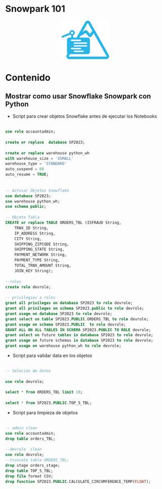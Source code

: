 # Snowpark 101

<img src="./images/SnowparkIcon.png" alt="Snowpark Flow Overview" style="width:30%;display:block;margin:0 auto;" />


# Contenido
## Mostrar como usar Snowflake Snowpark con Python

- Script para crear objetos Snowflake antes de ejecutar los Notebooks

```sql

use role accountadmin;

create or replace  database SP2023;

create or replace warehouse python_wh
with warehouse_size = 'XSMALL'
warehouse_type = 'STANDARD'
auto_suspend = 60
auto_resume = TRUE;


-- Actviar Objetos Snowflake 
use database SP2023;
use warehouse python_wh;
use schema public;

-- Objeto Tabla 
CREATE or replace TABLE ORDERS_TBL (ISFRAUD String,
    TRNX_ID String,
    IP_ADDRESS String,
    CITY String,
    SHIPPING_ZIPCODE String,
    SHIPPING_STATE String,
    PAYMENT_NETWORK String,
    PAYMENT_TYPE String,
    TOTAL_TRNX_AMOUNT String,
    JOIN_KEY String);

--roles
create role devrole;

-- privilegios a roles 
grant all privileges on database SP2023 to role devrole;
grant all privileges on schema SP2023.public to role devrole;
grant usage on database SP2023 to role devrole;
grant select on table SP2023.PUBLIC.ORDERS_TBL to role devrole;
grant usage on schema SP2023.PUBLIC  to role devrole;
GRANT ALL ON ALL TABLES IN SCHEMA SP2023.PUBLIC TO ROLE devrole;
grant select on future tables in database SP2023 to role devrole;
grant usage on future schemas in database SP2023 to role devrole;
grant usage on warehouse python_wh to role devrole;


```

- Script para validar data en los objetos

```sql

-- Seleción de datos

use role devrole;

select * from ORDERS_TBL limit 10;

select * from SP2023.PUBLIC.TOP_5_TBL;

```


- Script para limpieza de objetos

```sql

-- admin clean
use role accountadmin;
drop table orders_TBL;

--devrole  clean
use role devrole;
--truncate table ORDERS_TBL;
drop stage orders_stage;
drop table TOP_5_TBL;
drop file format CSV;
drop function SP2023.PUBLIC.CALCULATE_CIRCUMFERENCE_TEMP(FLOAT);

```
